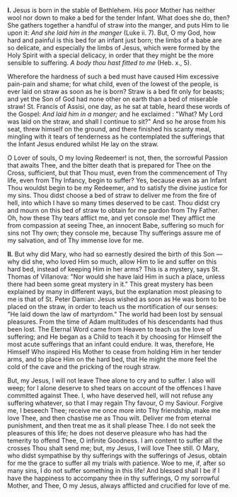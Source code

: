 
**I\.** Jesus is born in the stable of Bethlehem. His poor Mother has neither wool nor down to make a bed for the tender Infant. What does she do, then? She gathers together a handful of straw into the manger, and puts Him to lie upon it: *And she laid him in the manger* (Luke ii. 7). But, O my God, how hard and painful is this bed for an infant just born; the limbs of a babe are so delicate, and especially the limbs of Jesus, which were formed by the Holy Spirit with a special delicacy, in order that they might be the more sensible to suffering. *A body thou hast fitted to me* (Heb. x., 5).

Wherefore the hardness of such a bed must have caused Him excessive pain-pain and shame; for what child, even of the lowest of the people, is ever laid on straw as soon as he is born? Straw is a bed fit only for beasts; and yet the Son of God had none other on earth than a bed of miserable straw! St. Francis of Assisi, one day, as he sat at table, heard these words of the Gospel: *And laid him in a manger;* and he exclaimed : \"What? My Lord was laid on the straw, and shall I continue to sit?\" And so he arose from his seat, threw himself on the ground, and there finished his scanty meal, mingling with it tears of tenderness as he contemplated the sufferings that the Infant Jesus endured whilst He lay on the straw.

O Lover of souls, O my loving Redeemer! is not, then, the sorrowful Passion that awaits Thee, and the bitter death that is prepared for Thee on the Cross, sufficient, but that Thou must, even from the commencement of Thy life, even from Thy Infancy, begin to suffer? Yes, because even as an Infant Thou wouldst begin to be my Redeemer, and to satisfy the divine justice for my sins. Thou didst choose a bed of straw to deliver me from the fire of hell, into which I have so many times deserved to be cast. Thou didst cry and mourn on this bed of straw to obtain for me pardon from Thy Father. Oh, how these Thy tears afflict me, and yet console me! They afflict me from compassion at seeing Thee, an innocent Babe, suffering so much for sins not Thy own; they console me, because Thy sufferings assure me of my salvation, and of Thy immense love for me.

**II\.** But why did Mary, who had so earnestly desired the birth of this Son — why did she, who loved Him so much, allow Him to lie and suffer on this hard bed, instead of keeping Him in her arms? This is a mystery, says St. Thomas of Villanova: \"Nor would she have laid Him in such a place, unless there had been some great mystery in it.\" This great mystery has been explained by many in different ways, but the explanation most pleasing to me is that of St. Peter Damian: Jesus wished as soon as He was born to be placed on the straw, in order to teach us the mortification of our senses: \"He laid down the law of martyrdom.\" The world had been lost by sensual pleasures. From the time of Adam multitudes of his descendants had thus been lost. The Eternal Word came from Heaven to teach us the love of suffering; and He began as a Child to teach it by choosing for Himself the most acute sufferings that an infant could endure. It was, therefore, He Himself Who inspired His Mother to cease from holding Him in her tender arms, and to place Him on the hard bed, that He might the more feel the cold of the cave and the pricking of the rough straw.

But, my Jesus, I will not leave Thee alone to cry and to suffer. I also will weep; for I alone deserve to shed tears on account of the offences I have committed against Thee. I, who have deserved hell, will not refuse any suffering whatever, so that I may regain Thy favour, O my Saviour. Forgive me, I beseech Thee; receive me once more into Thy friendship, make me love Thee, and then chastise me as Thou wilt. Deliver me from eternal punishment, and then treat me as it shall please Thee. I do not seek the pleasures of this life; he does not deserve pleasure who has had the temerity to offend Thee, O infinite Goodness. I am content to suffer all the crosses Thou shalt send me; but, my Jesus, I will love Thee still. O Mary, who didst sympathise by thy sufferings with the sufferings of Jesus, obtain for me the grace to suffer all my trials with patience. Woe to me, if, after so many sins, I do not suffer something in this life! And blessed shall I be if I have the happiness to accompany thee in thy sufferings, O my sorrowful Mother, and Thee, O my Jesus, always afflicted and crucified for love of me.

